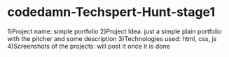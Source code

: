 # codedamn-Techspert-Hunt-stage1
1)Project name: simple portfolio
2)Project Idea: just a simple plain portfolio with the pitcher and some description
3)Technologies used: html, css, js
4)Screenshots of the projects: will post it once it is done
